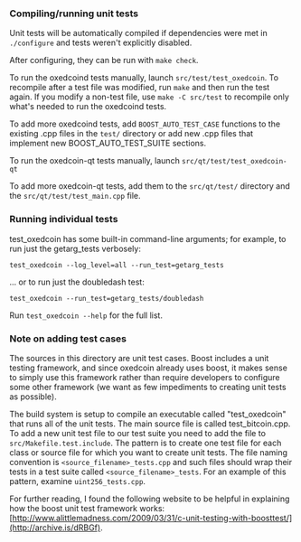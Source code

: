 ### Compiling/running unit tests

Unit tests will be automatically compiled if dependencies were met in `./configure`
and tests weren't explicitly disabled.

After configuring, they can be run with `make check`.

To run the oxedcoind tests manually, launch `src/test/test_oxedcoin`. To recompile
after a test file was modified, run `make` and then run the test again. If you
modify a non-test file, use `make -C src/test` to recompile only what's needed
to run the oxedcoind tests.

To add more oxedcoind tests, add `BOOST_AUTO_TEST_CASE` functions to the existing
.cpp files in the `test/` directory or add new .cpp files that
implement new BOOST_AUTO_TEST_SUITE sections.

To run the oxedcoin-qt tests manually, launch `src/qt/test/test_oxedcoin-qt`

To add more oxedcoin-qt tests, add them to the `src/qt/test/` directory and
the `src/qt/test/test_main.cpp` file.

### Running individual tests

test_oxedcoin has some built-in command-line arguments; for
example, to run just the getarg_tests verbosely:

    test_oxedcoin --log_level=all --run_test=getarg_tests

... or to run just the doubledash test:

    test_oxedcoin --run_test=getarg_tests/doubledash

Run `test_oxedcoin --help` for the full list.

### Note on adding test cases

The sources in this directory are unit test cases.  Boost includes a
unit testing framework, and since oxedcoin already uses boost, it makes
sense to simply use this framework rather than require developers to
configure some other framework (we want as few impediments to creating
unit tests as possible).

The build system is setup to compile an executable called "test_oxedcoin"
that runs all of the unit tests.  The main source file is called
test_bitcoin.cpp. To add a new unit test file to our test suite you need
to add the file to `src/Makefile.test.include`. The pattern is to create
one test file for each class or source file for which you want to create
unit tests.  The file naming convention is `<source_filename>_tests.cpp`
and such files should wrap their tests in a test suite
called `<source_filename>_tests`. For an example of this pattern,
examine `uint256_tests.cpp`.

For further reading, I found the following website to be helpful in
explaining how the boost unit test framework works:
[http://www.alittlemadness.com/2009/03/31/c-unit-testing-with-boosttest/](http://archive.is/dRBGf).
